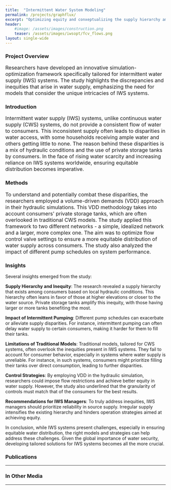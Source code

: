 ```yaml
---
title:  "Intermittent Water System Modeling"
permalink: /projects/graphflux/
excerpt: "Optimizing equity and conxeptualizing the supply hierarchy amongst consumers"
header:
    #image: /assets/images/construction.png
    teaser: /assets/images/iwsopt/fcv_flows.png
layout: single-wide
---
```


### Project Overview
<font size="3">
Researchers have developed an innovative simulation-optimization framework specifically tailored for intermittent water supply (IWS) systems. The study highlights the discrepancies and inequities that arise in water supply, emphasizing the need for models that consider the unique intricacies of IWS systems.
</font>

### Introduction
<font size="3">
Intermittent water supply (IWS) systems, unlike continuous water supply (CWS) systems, do not provide a consistent flow of water to consumers. This inconsistent supply often leads to disparities in water access, with some households receiving ample water and others getting little to none. The reason behind these disparities is a mix of hydraulic conditions and the use of private storage tanks by consumers. In the face of rising water scarcity and increasing reliance on IWS systems worldwide, ensuring equitable distribution becomes imperative.
</font>

### Methods
<font size="3">
To understand and potentially combat these disparities, the researchers employed a volume-driven demands (VDD) approach in their hydraulic simulations. This VDD methodology takes into account consumers' private storage tanks, which are often overlooked in traditional CWS models. The study applied this framework to two different networks - a simple, idealized network and a larger, more complex one. The aim was to optimize flow control valve settings to ensure a more equitable distribution of water supply across consumers. The study also analyzed the impact of different pump schedules on system performance.
</font>

### Insights
Several insights emerged from the study:

**Supply Hierarchy and Inequity**: The research revealed a supply hierarchy that exists among consumers based on local hydraulic conditions. This hierarchy often leans in favor of those at higher elevations or closer to the water source. Private storage tanks amplify this inequity, with those having larger or more tanks benefiting the most.

**Impact of Intermittent Pumping**: Different pump schedules can exacerbate or alleviate supply disparities. For instance, intermittent pumping can often delay water supply to certain consumers, making it harder for them to fill their tanks.

**Limitations of Traditional Models**: Traditional models, tailored for CWS systems, often overlook the inequities present in IWS systems. They fail to account for consumer behavior, especially in systems where water supply is unreliable. For instance, in such systems, consumers might prioritize filling their tanks over direct consumption, leading to further disparities.

**Control Strategies**: By employing VDD in the hydraulic simulation, researchers could impose flow restrictions and achieve better equity in water supply. However, the study also underlined that the granularity of controls must match that of the consumers for the best results.

**Recommendations for IWS Managers**: To truly address inequities, IWS managers should prioritize reliability in source supply. Irregular supply intensifies the existing hierarchy and hinders operation strategies aimed at achieving equity.

In conclusion, while IWS systems present challenges, especially in ensuring equitable water distribution, the right models and strategies can help address these challenges. Given the global importance of water security, developing tailored solutions for IWS systems becomes all the more crucial.

### Publications
---

### In Other Media
---

